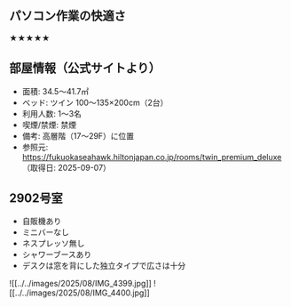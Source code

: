 ## パソコン作業の快適さ

★★★★★

## 部屋情報（公式サイトより）

- 面積: 34.5～41.7㎡
- ベッド: ツイン 100～135×200cm（2台）
- 利用人数: 1～3名
- 喫煙/禁煙: 禁煙
- 備考: 高層階（17～29F）に位置
- 参照元: https://fukuokaseahawk.hiltonjapan.co.jp/rooms/twin_premium_deluxe （取得日: 2025-09-07）

## 2902号室

- 自販機あり
- ミニバーなし
- ネスプレッソ無し
- シャワーブースあり
- デスクは窓を背にした独立タイプで広さは十分

![[../../images/2025/08/IMG_4399.jpg]]
![[../../images/2025/08/IMG_4400.jpg]]
